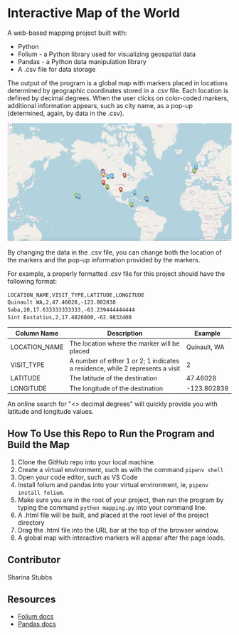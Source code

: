 # Interactive Map of the World

A web-based mapping project built with:

* Python
* Folium - a Python library used for visualizing geospatial data
* Pandas - a Python data manipulation library
* A .csv file for data storage

The output of the program is a global map with markers placed in locations determined by geographic coordinates stored in a .csv file. Each location is defined by decimal degrees. When the user clicks on color-coded markers, additional information appears, such as city name, as a pop-up (determined, again, by data in the .csv).

![screenshot of map](images/demo-map.png)

By changing the data in the .csv file, you can change both the location of the markers and the pop-up information provided by the markers.

For example, a properly formatted .csv file for this project should have the following format:

```txt
LOCATION_NAME,VISIT_TYPE,LATITUDE,LONGITUDE
Quinault WA,2,47.46028,-123.802838
Saba,20,17.633333333333,-63.239444444444
Sint Eustatius,2,17.4826800,-62.9832400
```

|Column Name|Description|Example|
|----|----|----|
|LOCATION_NAME|The location where the marker will be placed|Quinault, WA|
|VISIT_TYPE|A number of either 1 or 2; 1 indicates a residence, while 2 represents a visit|2|
|LATITUDE|The latitude of the destination|47.46028|
|LONGITUDE|The longitude of the destination|-123.802838|

An online search for "<<location>> decimal degrees" will quickly provide you with latitude and longitude values.

## How To Use this Repo to Run the Program and Build the Map

1. Clone the GitHub repo into your local machine.
2. Create a virtual environment, such as with the command `pipenv shell`
3. Open your code editor, such as VS Code
4. Install folium and pandas into your virtual environment, ie, `pipenv install folium`.
5. Make sure you are in the root of your project, then run the program by typing the command `python mapping.py` into your command line.
6. A .html file will be built, and placed at the root level of the project directory
7. Drag the .html file into the URL bar at the top of the browser window.
8. A global map with interactive markers will appear after the page loads.

## Contributor

Sharina Stubbs

## Resources

* [Folium docs](https://python-visualization.github.io/folium/)
* [Pandas docs](https://pandas.pydata.org/)
